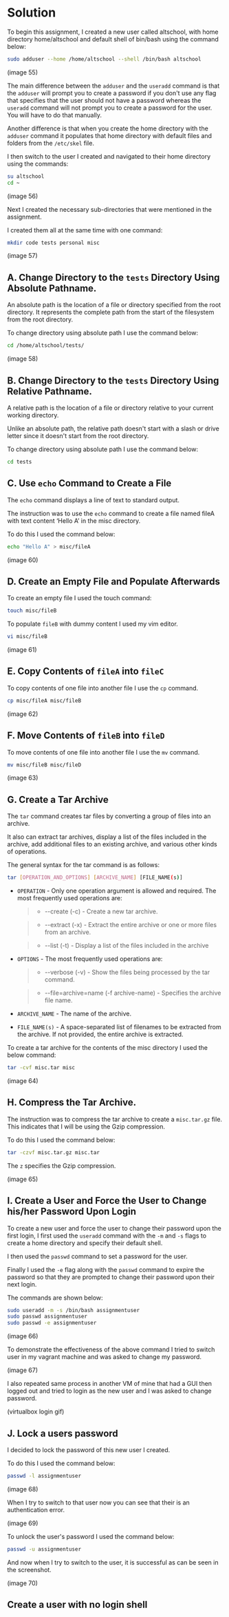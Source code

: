 # Solution

To begin this assignment, I created a new user called altschool, with home directory home/altschool and default shell of bin/bash using  the command below:

```sh
sudo adduser --home /home/altschool --shell /bin/bash altschool
```

(image 55)

The main difference between the `adduser` and the `useradd` command is that the `adduser` will prompt you to create a password if you don't use any flag that specifies that the user should not have a password whereas the `useradd` command will not prompt you to create a password for the user. You will have to do that manually.

Another difference is that when you create the home directory with the `adduser` command it populates that home directory with default files and folders from the `/etc/skel` file.

I then switch to the user I created and navigated to their home directory using the commands:

```sh
su altschool
cd ~
```

(image 56)

Next I created the necessary sub-directories that were mentioned in the assignment.

I created them all at the same time with one command:

```sh
mkdir code tests personal misc 
```

(image 57)

## A. Change Directory to the `tests` Directory Using Absolute Pathname.

An absolute path is the location of a file or directory specified from the root directory. It represents the complete path from the start of the filesystem from the root directory.

To change directory using absolute path I use the command below:

```sh
cd /home/altschool/tests/
```

(image 58)

## B. Change Directory to the `tests` Directory Using Relative Pathname.

A relative path is the location of a file or directory relative to your current working directory. 

Unlike an absolute path, the relative path doesn't start with a slash or drive letter since it doesn't start from the root directory.

To change directory using absolute path I use the command below:

```sh
cd tests
```

## C. Use `echo` Command to Create a File

The `echo` command displays a line of text to standard output.

The instruction was to use the `echo` command to create a file named fileA with text content ‘Hello A’ in the misc directory.

To do this I used the command below:

```sh
echo "Hello A" > misc/fileA
```

(image 60)

## D. Create an Empty File and Populate Afterwards

To create an empty file I used the touch command:

```sh
touch misc/fileB 
```

To populate `fileB` with dummy content I used my vim editor.

```sh
vi misc/fileB
```

(image 61)

## E. Copy Contents of `fileA` into `fileC`

To copy contents of one file into another file I use the `cp` command.

```sh
cp misc/fileA misc/fileB
```

(image 62)

## F. Move Contents of `fileB` into `fileD`

To move contents of one file into another file I use the `mv` command.

```sh
mv misc/fileB misc/fileD
```

(image 63)

## G. Create a Tar Archive

The `tar` command creates tar files by converting a group of files into an archive. 

It also can extract tar archives, display a list of the files included in the archive, add additional files to an existing archive, and various other kinds of operations.

The general syntax for the tar command is as follows:

```sh
tar [OPERATION_AND_OPTIONS] [ARCHIVE_NAME] [FILE_NAME(s)]
```

- `OPERATION` - Only one operation argument is allowed and required. The most frequently used operations are:
  > - --create (-c) - Create a new tar archive.

  > - --extract (-x) - Extract the entire archive or one or more files from an archive.

  > - --list (-t) - Display a list of the files included in the archive

- `OPTIONS` - The most frequently used operations are:
  > - --verbose (-v) - Show the files being processed by the tar command.

  > - --file=archive=name (-f archive-name) - Specifies the archive file name.

- `ARCHIVE_NAME` - The name of the archive.

- `FILE_NAME(s)` - A space-separated list of filenames to be extracted from the archive. If not provided, the entire archive is extracted.

To create a tar archive for the contents of the misc directory I used the below command:

```sh
tar -cvf misc.tar misc
```

(image 64)

## H. Compress the Tar Archive.

The instruction was to compress the tar archive to create a `misc.tar.gz` file. This indicates that I will be using the Gzip compression.

To do this I used the command below:

```sh
tar -czvf misc.tar.gz misc.tar
```

The `z` specifies the Gzip compression.

(image 65)

## I. Create a User and Force the User to Change his/her Password Upon Login
To create a new user and force the user to change their password upon the first login, I first used the `useradd` command with the `-m` and `-s` flags to create a home directory and specify their default shell.

I then used the `passwd` command to set a password for the user.

Finally I used the `-e` flag along with the `passwd` command to expire the password so that they are prompted to change their password upon their next login.

The commands are shown below:

```sh
sudo useradd -m -s /bin/bash assignmentuser
sudo passwd assignmentuser
sudo passwd -e assignmentuser
```

(image 66)

To demonstrate the effectiveness of the above command I tried to switch user in my vagrant machine and was asked to change my password.

(image 67)

I also repeated same process in another VM of mine that had a GUI then logged out and tried to login as the new user and I was asked to change password.

(virtualbox login gif)

## J. Lock a users password

I decided to lock the password of this new user I created. 

To do this I used the command below:

```sh
passwd -l assignmentuser
```

(image 68)

When I try to switch to that user now you can see that their is an authentication error.

(image 69)

To unlock the user's password I used the command below:

```sh
passwd -u assignmentuser
```

And now when I try to switch to the user, it is successful as can be seen in the screenshot.

(image 70)

## Create a user with no login shell

